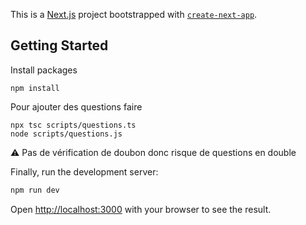 This is a [Next.js](https://nextjs.org/) project bootstrapped with [`create-next-app`](https://github.com/vercel/next.js/tree/canary/packages/create-next-app).

## Getting Started

Install packages
```
npm install
```

Pour ajouter des questions faire 
```
npx tsc scripts/questions.ts
node scripts/questions.js  
```

⚠️ Pas de vérification de doubon donc risque de questions en double

Finally, run the development server:

```bash
npm run dev
```

Open [http://localhost:3000](http://localhost:3000) with your browser to see the result.